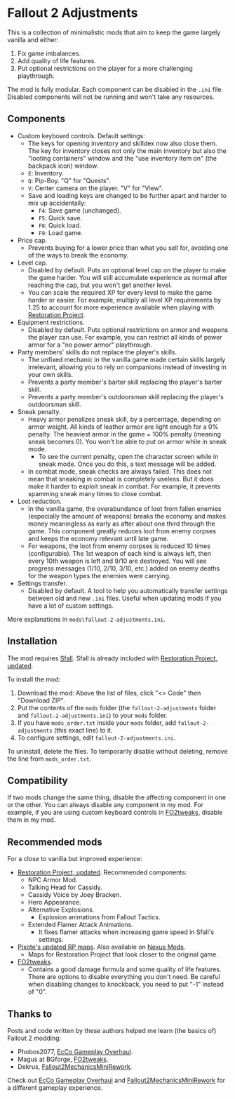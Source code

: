# Fallout 2 Adjustments

This is a collection of minimalistic mods that aim to keep the game largely vanilla and either:

1. Fix game imbalances.
2. Add quality of life features.
3. Put optional restrictions on the player for a more challenging playthrough.

The mod is fully modular. Each component can be disabled in the `.ini` file. Disabled components will not be running and won't take any resources.

## Components

- Custom keyboard controls. Default settings:
  - The keys for opening inventory and skilldex now also close them. The key for inventory closes not only the main inventory but also the "looting containers" window and the "use inventory item on" (the backpack icon) window.
  - `E`: Inventory.
  - `Q`: Pip-Boy. "Q" for "Quests".
  - `V`: Center camera on the player. "V" for "View".
  - Save and loading keys are changed to be further apart and harder to mix up accidentally:
    - `F4`: Save game (unchanged).
    - `F5`: Quick save.
    - `F8`: Quick load.
    - `F9`: Load game.
- Price cap.
  - Prevents buying for a lower price than what you sell for, avoiding one of the ways to break the economy.
- Level cap.
  - Disabled by default. Puts an optional level cap on the player to make the game harder. You will still accumulate experience as normal after reaching the cap, but you won't get another level.
  - You can scale the required XP for every level to make the game harder or easier. For example, multiply all level XP requirements by 1.25 to account for more experience available when playing with [Restoration Project](https://github.com/BGforgeNet/Fallout2_Restoration_Project).
- Equipment restrictions.
  - Disabled by default. Puts optional restrictions on armor and weapons the player can use. For example, you can restrict all kinds of power armor for a "no power armor" playthrough.
- Party members' skills do not replace the player's skills.
  - The unfixed mechanic in the vanilla game made certain skills largely irrelevant, allowing you to rely on companions instead of investing in your own skills.
  - Prevents a party member's barter skill replacing the player's barter skill.
  - Prevents a party member's outdoorsman skill replacing the player's outdoorsman skill.
- Sneak penalty.
  - Heavy armor penalizes sneak skill, by a percentage, depending on armor weight. All kinds of leather armor are light enough for a 0% penalty. The heaviest armor in the game = 100% penalty (meaning sneak becomes 0). You won't be able to put on armor while in sneak mode.
    - To see the current penalty, open the character screen while in sneak mode. Once you do this, a text message will be added.
  - In combat mode, sneak checks are always failed. This does not mean that sneaking in combat is completely useless. But it does make it harder to exploit sneak in combat. For example, it prevents spamming sneak many times to close combat.
- Loot reduction.
  - In the vanilla game, the overabundance of loot from fallen enemies (especially the amount of weapons) breaks the economy and makes money meaningless as early as after about one third through the game. This component greatly reduces loot from enemy corpses and keeps the economy relevant until late game.
  - For weapons, the loot from enemy corpses is reduced 10 times (configurable). The 1st weapon of each kind is always left, then every 10th weapon is left and 9/10 are destroyed. You will see progress messages (1/10, 2/10, 3/10, etc.) added on enemy deaths for the weapon types the enemies were carrying.
- Settings transfer.
  - Disabled by default. A tool to help you automatically transfer settings between old and new `.ini` files. Useful when updating mods if you have a lot of custom settings.

More explanations in `mods\fallout-2-adjustments.ini`.

## Installation

The mod requires [Sfall](https://github.com/sfall-team/sfall). Sfall is already included with [Restoration Project, updated](https://github.com/BGforgeNet/Fallout2_Restoration_Project).

To install the mod:

1. Download the mod: Above the list of files, click "<> Code" then "Download ZIP".
1. Put the contents of the `mods` folder (the `fallout-2-adjustments` folder and `fallout-2-adjustments.ini`) to your `mods` folder.
1. If you have `mods_order.txt` inside your `mods` folder, add `fallout-2-adjustments` (this exact line) to it.
1. To configure settings, edit `fallout-2-adjustments.ini`.

To uninstall, delete the files. To temporarily disable without deleting, remove the line from `mods_order.txt`.

## Compatibility

If two mods change the same thing, disable the affecting component in one or the other. You can always disable any component in my mod. For example, if you are using custom keyboard controls in [FO2tweaks](https://github.com/BGforgeNet/FO2tweaks), disable them in my mod.

## Recommended mods

For a close to vanilla but improved experience:

- [Restoration Project, updated](https://github.com/BGforgeNet/Fallout2_Restoration_Project). Recommended components:
  - NPC Armor Mod.
  - Talking Head for Cassidy.
  - Cassidy Voice by Joey Bracken.
  - Hero Appearance.
  - Alternative Explosions.
    - Explosion animations from Fallout Tactics.
  - Extended Flamer Attack Animations.
    - It fixes flamer attacks when increasing game speed in Sfall's settings.
- [Pixote's updated RP maps](https://www.nma-fallout.com/threads/pixotes-updated-rp-maps.222207). Also available on [Nexus Mods](https://www.nexusmods.com/fallout2/mods/73).
  - Maps for Restoration Project that look closer to the original game.
- [FO2tweaks](https://github.com/BGforgeNet/FO2tweaks).
  - Contains a good damage formula and some quality of life features. There are options to disable everything you don't need. Be careful when disabling changes to knockback, you need to put "-1" instead of "0".

## Thanks to

Posts and code written by these authors helped me learn (the basics of) Fallout 2 modding:

- Phobos2077, [EcCo Gameplay Overhaul](https://github.com/phobos2077/fo2_ecco).
- Magus at BGforge, [FO2tweaks](https://github.com/BGforgeNet/FO2tweaks).
- Dekrus, [Fallout2MechanicsMiniRework](https://github.com/dekrus/Fallout2MechanicsMiniRework).

Check out [EcCo Gameplay Overhaul](https://github.com/phobos2077/fo2_ecco) and [Fallout2MechanicsMiniRework](https://github.com/dekrus/Fallout2MechanicsMiniRework) for a different gameplay experience.